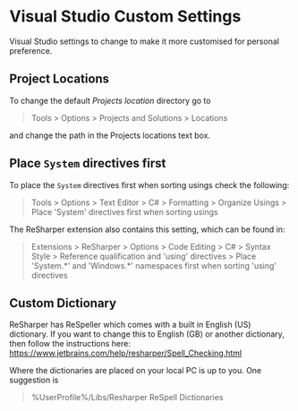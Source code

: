 # Visual Studio Custom Settings

Visual Studio settings to change to make it more customised for personal preference.

## Project Locations

To change the default *Projects location* directory go to

> Tools > Options > Projects and Solutions > Locations

and change the path in the Projects locations text box.

## Place `System` directives first

To place the `System` directives first when sorting usings check the following:

> Tools > Options > Text Editor > C# > Formatting > Organize Usings > Place 'System' directives first when sorting usings

The ReSharper extension also contains this setting, which can be found in:

> Extensions > ReSharper > Options > Code Editing > C# > Syntax Style > Reference qualification and 'using' directives > Place 'System.\*' and 'Windows.\*' namespaces first when sorting 'using' directives

## Custom Dictionary

ReSharper has ReSpeller which comes with a built in English (US) dictionary. If you want to change this to English (GB) or another dictionary, then follow the instructions here:
https://www.jetbrains.com/help/resharper/Spell_Checking.html

Where the dictionaries are placed on your local PC is up to you. One suggestion is

> %UserProfile%/Libs/Resharper ReSpell Dictionaries
